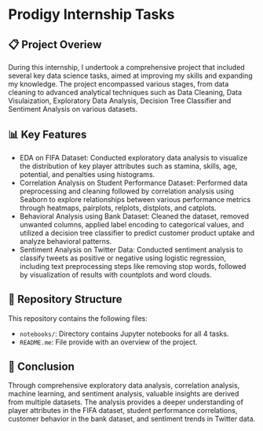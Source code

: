 # Prodigy Internship Tasks
## 📋 Project Overiew
During this internship, I undertook a comprehensive project that included several key data science tasks, aimed at improving my skills and expanding my knowledge. The project encompassed various stages, from data cleaning to advanced analytical techniques such as  Data Cleaning, Data Visulaization, Exploratory Data Analysis, Decision Tree Classifier and Sentiment Analysis on various datasets.
## 📊 Key Features
- EDA on FIFA Dataset: Conducted exploratory data analysis to visualize the distribution of key player attributes such as stamina, skills, age, potential, and penalties using histograms.  
- Correlation Analysis on Student Performance Dataset: Performed data preprocessing and cleaning followed by correlation analysis using Seaborn to explore relationships between various performance metrics through heatmaps, pairplots, relplots, distplots, and catplots. 
- Behavioral Analysis using Bank Dataset: Cleaned the dataset, removed unwanted columns, applied label encoding to categorical values, and utilized a decision tree classifier to predict customer product uptake and analyze behavioral patterns.
- Sentiment Analysis on Twitter Data: Conducted sentiment analysis to classify tweets as positive or negative using logistic regression, including text preprocessing steps like removing stop words, followed by visualization of results with countplots and word clouds.
## 📂 Repository Structure
This repository contains the following files:
- `notebooks/`: Directory contains Jupyter notebooks for all 4 tasks.
- `README.me`: File provide with an overview of the project.
## 📝 Conclusion

Through comprehensive exploratory data analysis, correlation analysis, machine learning, and sentiment analysis, valuable insights are derived from multiple datasets. The analysis provides a deeper understanding of player attributes in the FIFA dataset, student performance correlations, customer behavior in the bank dataset, and sentiment trends in Twitter data. 
